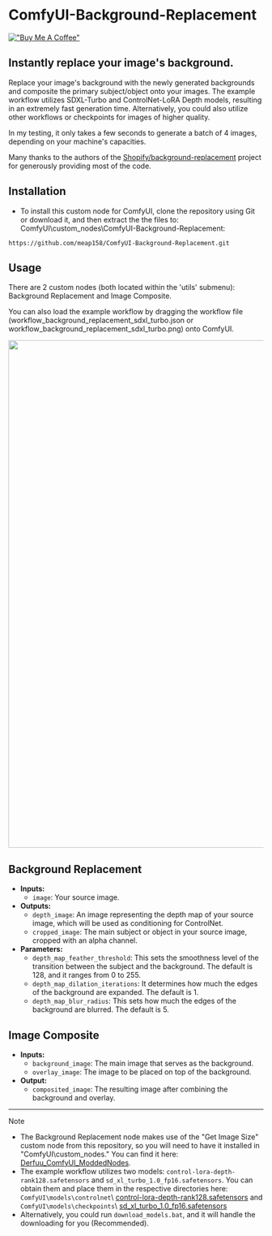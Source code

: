 # ComfyUI-Background-Replacement
[!["Buy Me A Coffee"](https://www.buymeacoffee.com/assets/img/custom_images/orange_img.png)](https://www.buymeacoffee.com/meap)

## Instantly replace your image's background.
Replace your image's background with the newly generated backgrounds and composite the primary subject/object onto your images. The example workflow utilizes SDXL-Turbo and ControlNet-LoRA Depth models, resulting in an extremely fast generation time. Alternatively, you could also utilize other workflows or checkpoints for images of higher quality.

In my testing, it only takes a few seconds to generate a batch of 4 images, depending on your machine's capacities.

Many thanks to the authors of the [Shopify/background-replacement](https://huggingface.co/spaces/Shopify/background-replacement) project for generously providing most of the code.


## Installation
- To install this custom node for ComfyUI, clone the repository using Git or download it, and then extract the the files to: ComfyUI\custom_nodes\ComfyUI-Background-Replacement:
```
https://github.com/meap158/ComfyUI-Background-Replacement.git
```

## Usage
There are 2 custom nodes (both located within the 'utils' submenu): Background Replacement and Image Composite.

You can also load the example workflow by dragging the workflow file (workflow_background_replacement_sdxl_turbo.json or workflow_background_replacement_sdxl_turbo.png) onto ComfyUI.

<p float="left">
  <img src="https://github-production-user-asset-6210df.s3.amazonaws.com/14327094/291064117-60f08f3d-d8bc-4853-a420-082650c3d21c.jpg" width="1000" />
</p>

## Background Replacement

- **Inputs:**
    - `image`: Your source image.
- **Outputs:**
    - `depth_image`: An image representing the depth map of your source image, which will be used as conditioning for ControlNet.
    - `cropped_image`: The main subject or object in your source image, cropped with an alpha channel.
- **Parameters:**
    - `depth_map_feather_threshold`: This sets the smoothness level of the transition between the subject and the background. The default is 128, and it ranges from 0 to 255.
    - `depth_map_dilation_iterations`: It determines how much the edges of the background are expanded. The default is 1.
    - `depth_map_blur_radius`: This sets how much the edges of the background are blurred. The default is 5.
## Image Composite

- **Inputs:**
    - `background_image`: The main image that serves as the background.
    - `overlay_image`: The image to be placed on top of the background.
- **Output:**
    - `composited_image`: The resulting image after combining the background and overlay.
---
> [!NOTE]
> * The Background Replacement node makes use of the "Get Image Size" custom node from this repository, so you will need to have it installed in "ComfyUI\custom_nodes." You can find it here: [Derfuu_ComfyUI_ModdedNodes](https://github.com/Derfuu/Derfuu_ComfyUI_ModdedNodes).
> * The example workflow utilizes two models: `control-lora-depth-rank128.safetensors` and `sd_xl_turbo_1.0_fp16.safetensors`. You can obtain them and place them in the respective directories here:
> `ComfyUI\models\controlnet`\ [control-lora-depth-rank128.safetensors](https://huggingface.co/stabilityai/control-lora/resolve/main/control-LoRAs-rank128/control-lora-depth-rank128.safetensors?download=true) and
> `ComfyUI\models\checkpoints`\ [sd_xl_turbo_1.0_fp16.safetensors](https://huggingface.co/stabilityai/sdxl-turbo/resolve/main/sd_xl_turbo_1.0_fp16.safetensors?download=true)
> * Alternatively, you could run `download_models.bat`, and it will handle the downloading for you (Recommended).
